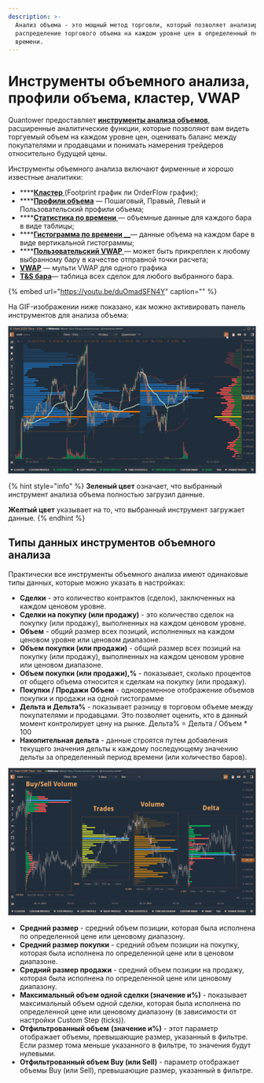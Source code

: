 ```yaml
---
description: >-
  Анализ объема - это мощный метод торговли, который позволяет анализировать
  распределение торгового объема на каждом уровне цен в определенный период
  времени.
---
```


# Инструменты объемного анализа, профили объема, кластер, VWAP

Quantower предоставляет [**инструменты анализа объемов**](https://www.quantower.com/volumeanalysistools), расширенные аналитические функции, которые позволяют вам видеть торгуемый объем на каждом уровне цен, оценивать баланс между покупателями и продавцами и понимать намерения трейдеров относительно будущей цены.

Инструменты объемного анализа включают фирменные и хорошо известные аналитики:

* \*\*\*\*[**Кластер** ](https://help.quantower.com.ru/analytics-panels/chart/volume-analysis-tools/cluster-chart)\(Footprint график ли OrderFlow график\);
* \*\*\*\*[**Профили объема**](https://help.quantower.com.ru/analytics-panels/chart/volume-analysis-tools/volume-profiles) — Пошаговый, Правый, Левый и Пользовательский профили объема;
* \*\*\*\*[**Статистика по времени** ](https://help.quantower.com.ru/analytics-panels/chart/volume-analysis-tools/time-statistics)— объемные данные для каждого бара в виде таблицы;
* \*\*\*\*[**Гистограмма по времени** __](https://help.quantower.com.ru/analytics-panels/chart/volume-analysis-tools/time-histogram)— данные объема на каждом баре в виде вертикальной гистограммы;
* \*\*\*\*[**Пользовательский VWAP** ](https://help.quantower.com.ru/analytics-panels/chart/anchored-vwap)— может быть прикреплен к любому выбранному бару в качестве отправной точки расчета;
* [**VWAP**](../chart/vwap.md) — мульти VWAP для одного графика
* [**T&S бара**](https://help.quantower.com/analytics-panels/chart/volume-analysis-tools/historical-time-and-sales)— таблица всех сделок для любого выбранного бара.

{% embed url="https://youtu.be/duOmadSFN4Y" caption="" %}

На GIF-изображении ниже показано, как можно активировать панель инструментов для анализа объема:

![&#x41A;&#x430;&#x43A; &#x432;&#x43A;&#x43B;&#x44E;&#x447;&#x438;&#x442;&#x44C; &#x43F;&#x430;&#x43D;&#x435;&#x43B;&#x44C; &#x438;&#x43D;&#x441;&#x442;&#x440;&#x443;&#x43C;&#x435;&#x43D;&#x442;&#x43E;&#x432; Volume Analysis Tools](../../.gitbook/assets/volume-analysis-tools.gif)

{% hint style="info" %}
**Зеленый цвет** означает, что выбранный инструмент анализа объема полностью загрузил данные.

**Желтый цвет** указывает на то, что выбранный инструмент загружает данные.
{% endhint %}

## Типы данных инструментов объемного анализа

Практически все инструменты объемного анализа имеют одинаковые типы данных, которые можно указать в настройках:

* **Сделки** - это количество контрактов \(сделок\), заключенных на каждом ценовом уровне.
* **Сделки на покупку \(или продажу\)** - это количество сделок на покупку \(или продажу\), выполненных на каждом ценовом уровне.
* **Объем** - общий размер всех позиций, исполненных на каждом ценовом уровне или ценовом диапазоне.
* **Объем покупки \(или продажи\)** - общий размер всех позиций на покупку \(или продажу\), выполненных на каждом ценовом уровне или ценовом диапазоне.
* **Объем покупки \(или продажи\),%** - показывает, сколько процентов от общего объема относится к сделкам на покупку \(или продажу\).
* **Покупки / Продажи** **Объем** - одновременное отображение объемов покупки и продажи на одной гистограмме
* **Дельта и Дельта%** - показывает разницу в торговом объеме между покупателями и продавцами. Это позволяет оценить, кто в данный момент контролирует цену на рынке. Дельта% = Дельта / Объем \* 100
* **Накопительная дельта** - данные строятся путем добавления текущего значения дельты к каждому последующему значению дельты за определенный период времени \(или количество баров\).

![&#x418;&#x441;&#x43F;&#x43E;&#x43B;&#x44C;&#x437;&#x443;&#x439;&#x442;&#x435; &#x440;&#x430;&#x437;&#x43B;&#x438;&#x447;&#x43D;&#x44B;&#x435; &#x442;&#x438;&#x43F;&#x44B; &#x434;&#x430;&#x43D;&#x43D;&#x44B;&#x445; &#x434;&#x43B;&#x44F; &#x432;&#x441;&#x435;&#x445; &#x438;&#x43D;&#x441;&#x442;&#x440;&#x443;&#x43C;&#x435;&#x43D;&#x442;&#x43E;&#x432; &#x43E;&#x431;&#x44A;&#x435;&#x43C;&#x43D;&#x43E;&#x433;&#x43E; &#x430;&#x43D;&#x430;&#x43B;&#x438;&#x437;&#x430;](../../.gitbook/assets/volume-profiles-data-types.png)

* **Средний размер** - средний объем позиции, которая была исполнена по определенной цене или ценовому диапазону.
* **Средний размер покупки** - средний объем позиции на покупку, которая была исполнена по определенной цене или в ценовом диапазоне.
* **Средний размер продажи** - средний объем позиции на продажу, которая была исполнена по определенной цене или ценовому диапазону.
* **Максимальный объем одной сделки \(значение и%\)** - показывает максимальный объем одной сделки, которая была исполнена по определенной цене или ценовому диапазону \(в зависимости от настройки Custom Step \(ticks\)\).
* **Отфильтрованный объем** **\(значение и%\)** - этот параметр отображает объемы, превышающие размер, указанный в фильтре. Если размер тома меньше указанного в фильтре, то значения будут нулевыми.
* **Отфильтрованный объем Buy \(или Sell\)** - параметр отображает объемы Buy \(или Sell\), превышающие размер, указанный в фильтре.

